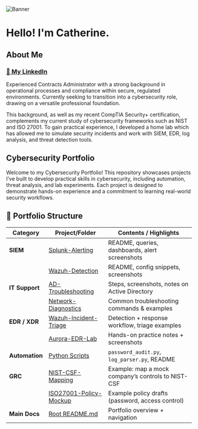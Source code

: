 ![Banner](images/flower-banner-3.png-.png)

# Hello! I'm Catherine.

## About Me

### [💼 My LinkedIn](https://www.linkedin.com/in/03271111/)

<p> Experienced Contracts Administrator with a strong background in operational processes and compliance within secure, regulated environments. Currently seeking to transition into a cybersecurity role, drawing on a versatile professional foundation. </p>

<p> This background, as well as my recent CompTIA Security+ certification, complements my current study of cybersecurity frameworks such as NIST and ISO 27001. To gain practical experience, I developed a home lab which has allowed me to simulate security incidents and work with SIEM, EDR, log analysis, and threat detection tools. </p>

## Cybersecurity Portfolio

<p>Welcome to my Cybersecurity Portfolio! This repository showcases projects I’ve built to develop practical skills in cybersecurity, including automation, threat analysis, and lab experiments. Each project is designed to demonstrate hands-on experience and a commitment to learning real-world security workflows.</p>

## 📂 Portfolio Structure

| Category       | Project/Folder                                                    | Contents / Highlights                              |
| -------------- | ----------------------------------------------------------------- | -------------------------------------------------- |
| **SIEM**       | [Splunk-Alerting](./SIEM/Splunk-Alerting)                         | README, queries, dashboards, alert screenshots     |
|                | [Wazuh-Detection](./SIEM/Wazuh-Detection)                         | README, config snippets, screenshots               |
| **IT Support** | [AD-Troubleshooting](./IT-Support/AD-Troubleshooting)             | Steps, screenshots, notes on Active Directory      |
|                | [Network-Diagnostics](./IT-Support/Network-Diagnostics)           | Common troubleshooting commands & examples         |
| **EDR / XDR**  | [Wazuh-Incident-Triage](./EDR-XDR/Wazuh-Incident-Triage)          | Detection + response workflow, triage examples     |
|                | [Aurora-EDR-Lab](./EDR-XDR/Aurora-EDR-Lab)                        | Hands-on practice notes + screenshots              |
| **Automation** | [Python Scripts](./Python-Automation)                             | `password_audit.py`, `log_parser.py`, README       |
| **GRC**        | [NIST-CSF-Mapping](./GRC-Frameworks/NIST-CSF-Mapping)             | Example: map a mock company’s controls to NIST-CSF |
|                | [ISO27001-Policy-Mockup](./GRC-Frameworks/ISO27001-Policy-Mockup) | Example policy drafts (password, access control)   |
| **Main Docs**  | [Root README.md](./README.md)                                     | Portfolio overview + navigation                    |
